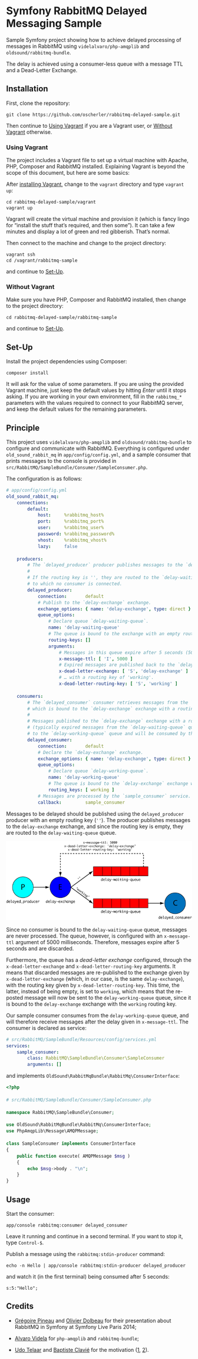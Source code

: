 # Symfony RabbitMQ Delayed Messaging Sample

Sample Symfony project showing how to achieve delayed processing of messages in RabbitMQ using `videlalvaro/php-amqplib` and `oldsound/rabbitmq-bundle`.

The delay is achieved using a consumer-less queue with a message TTL and a Dead-Letter Exchange.

## Installation

First, clone the repository:

	git clone https://github.com/oscherler/rabbitmq-delayed-sample.git

Then continue to [Using Vagrant](#using-vagrant) if you are a Vagrant user, or [Without Vagrant](#without-vagrant) otherwise.

### Using Vagrant

The project includes a Vagrant file to set up a virtual machine with Apache, PHP, Composer and RabbitMQ installed. Explaining Vagrant is beyond the scope of this document, but here are some basics:

After [installing Vagrant][install_vagrant], change to the `vagrant` directory and type `vagrant up`:

	cd rabbitmq-delayed-sample/vagrant
	vagrant up

Vagrant will create the virtual machine and provision it (which is fancy lingo for “install the stuff that’s required, and then some”). It can take a few minutes and display a lot of green and red gibberish. That’s normal.

Then connect to the machine and change to the project directory:

	vagrant ssh
	cd /vagrant/rabbitmq-sample

and continue to [Set-Up](#set-up).

[install_vagrant]: https://docs.vagrantup.com/v2/getting-started/index.html

### Without Vagrant

Make sure you have PHP, Composer and RabbitMQ installed, then change to the project directory:

	cd rabbitmq-delayed-sample/rabbitmq-sample

and continue to [Set-Up](#set-up).

## Set-Up

Install the project dependencies using Composer:

	composer install

It will ask for the value of some parameters. If you are using the provided Vagrant machine, just keep the default values by hitting *Enter* until it stops asking. If you are working in your own environment, fill in the `rabbitmq_*` parameters with the values required to connect to your RabbitMQ server, and keep the default values for the remaining parameters.

## Principle

This project uses `videlalvaro/php-amqplib` and `oldsound/rabbitmq-bundle` to configure and communicate with RabbitMQ. Everything is configured under `old_sound_rabbit_mq` in `app/config/config.yml`, and a sample consumer that prints messages to the console is provided in `src/RabbitMQ/SampleBundle/Consumer/SampleConsumer.php`.

The configuration is as follows:

```yaml
# app/config/config.yml
old_sound_rabbit_mq:
	connections:
		default:
			host:     %rabbitmq_host%
			port:     %rabbitmq_port%
			user:     %rabbitmq_user%
			password: %rabbitmq_password%
			vhost:    %rabbitmq_vhost%
			lazy:     false

	producers:
		# The `delayed_producer` producer publishes messages to the `delay-exchange` exchange.
		# 
		# If the routing key is '', they are routed to the `delay-waiting-queue` queue,
		# to which no consumer is connected.
		delayed_producer:
			connection:       default
			# Publish to the `delay-exchange` exchange.
			exchange_options: { name: 'delay-exchange', type: direct }
			queue_options:
				# Declare queue `delay-waiting-queue`.
				name: 'delay-waiting-queue'
				# The queue is bound to the exchange with an empty routing key ('').
				routing-keys: []
				arguments:
					# Messages in this queue expire after 5 seconds (5000 ms).
					x-message-ttl: [ 'I', 5000 ]
					# Expired messages are published back to the `delay-exchange` exchange…
					x-dead-letter-exchange: [ 'S', 'delay-exchange' ]
					# … with a routing key of 'working'.
					x-dead-letter-routing-key: [ 'S', 'working' ]

	consumers:
		# The `delayed_consumer` consumer retrieves messages from the `delay-working-queue` queue,
		# which is bound to the `delay-exchange` exchange with a routing key of 'working'.
		# 
		# Messages published to the `delay-exchange` exchange with a routing key of 'working'
		# (typically expired messages from the `delay-waiting-queue` queue) will be routed
		# to the `delay-working-queue` queue and will be consumed by this consumer.
		delayed_consumer:
			connection:       default
			# Declare the `delay-exchange` exchange.
			exchange_options: { name: 'delay-exchange', type: direct }
			queue_options:
				# Declare queue `delay-working-queue`.
				name: 'delay-working-queue'
				# The queue is bound to the `delay-exchange` exchange with an routing key of 'working'.
				routing_keys: [ working ]
			# Messages are processed by the `sample_consumer` service.
			callback:         sample_consumer
```

Messages to be delayed should be published using the `delayed_producer` producer with an empty routing key (`''`). The producer publishes messages to the `delay-exchange` exchange, and since the routing key is empty, they are routed to the `delay-waiting-queue` queue.

![Principle](rabbitmq-sample/doc/images/principle.png)

Since no consumer is bound to the `delay-waiting-queue` queue, messages are never processed. The queue, however, is configured with an `x-message-ttl` argument of 5000 milliseconds. Therefore, messages expire after 5 seconds and are discarded.

Furthermore, the queue has a *dead-letter exchange* configured, through the `x-dead-letter-exchange` and `x-dead-letter-routing-key` arguments. It means that discarded messages are re-published to the exchange given by `x-dead-letter-exchange` (which, in our case, is the same `delay-exchange`), with the routing key given by `x-dead-letter-routing-key`. This time, the latter, instead of being empty, is set to `working`, which means that the re-posted message will now be sent to the `delay-working-queue` queue, since it is bound to the `delay-exchange` exchange with the `working` routing key.

Our sample consumer consumes from the `delay-working-queue` queue, and will therefore receive messages after the delay given in `x-message-ttl`. The consumer is declared as service:

```yaml
# src/RabbitMQ/SampleBundle/Resources/config/services.yml
services:
	sample_consumer:
		class: RabbitMQ\SampleBundle\Consumer\SampleConsumer
		arguments: []
```

and implements `OldSound\RabbitMqBundle\RabbitMq\ConsumerInterface`:

```php
<?php

# src/RabbitMQ/SampleBundle/Consumer/SampleConsumer.php

namespace RabbitMQ\SampleBundle\Consumer;

use OldSound\RabbitMqBundle\RabbitMq\ConsumerInterface;
use PhpAmqpLib\Message\AMQPMessage;

class SampleConsumer implements ConsumerInterface
{
	public function execute( AMQPMessage $msg )
	{
		echo $msg->body . "\n";
	}
}
```

## Usage

Start the consumer:

	app/console rabbitmq:consumer delayed_consumer

Leave it running and continue in a second terminal. If you want to stop it, type `Control-$`.

Publish a message using the `rabbitmq:stdin-producer` command:

	echo -n Hello | app/console rabbitmq:stdin-producer delayed_producer

and watch it (in the first terminal) being consumed after 5 seconds:

	s:5:"Hello";

## Credits

* [Grégoire Pineau][lyrixx] and [Olivier Dolbeau][odolbeau] for their presentation about RabbitMQ in Symfony at Symfony Live Paris 2014;

* [Alvaro Videla][old_sound] for `php-amqplib` and `rabbitmq-bundle`;

* [Udo Telaar][Telaar] and [Baptiste Clavié][talus_] for the motivation ([1][mot-1], [2][mot-2]).

[lyrixx]: https://twitter.com/lyrixx
[odolbeau]: https://twitter.com/odolbeau
[old_sound]: https://twitter.com/old_sound
[Telaar]: https://twitter.com/Telaar
[talus_]: https://twitter.com/talus_
[mot-1]: https://twitter.com/Telaar/status/535796218589614080
[mot-2]: https://twitter.com/talus_/status/536821657374318592
